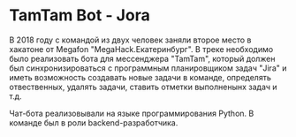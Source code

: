 # TamTam Bot - Jora
В 2018 году с командой из двух человек заняли второе место в хакатоне от Megafon "MegaHack.Екатеринбург". В треке необходимо было реализовать бота для мессенджера "TamTam", который должен был синхронизироваться с программным планировщиком задач "Jira" и иметь возможность создавать новые задачи в команде, определять отвественных, удалять задачи, ставить отметки выполненынх задач и т.д.

Чат-бота реализовывали на языке программирования Python. В команде был в роли backend-разработчика.
